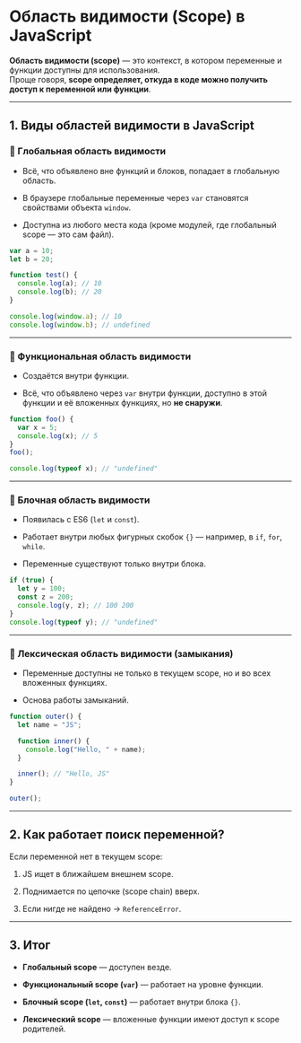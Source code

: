 # Область видимости (Scope) в JavaScript

**Область видимости (scope)** — это контекст, в котором переменные и функции доступны для использования.  
Проще говоря, **scope определяет, откуда в коде можно получить доступ к переменной или функции**.

---

## 1. Виды областей видимости в JavaScript

### 🔹 Глобальная область видимости

- Всё, что объявлено вне функций и блоков, попадает в глобальную область.
    
- В браузере глобальные переменные через `var` становятся свойствами объекта `window`.
    
- Доступна из любого места кода (кроме модулей, где глобальный scope — это сам файл).
    

```javascript
var a = 10;
let b = 20;

function test() {
  console.log(a); // 10
  console.log(b); // 20
}

console.log(window.a); // 10
console.log(window.b); // undefined
```

---

### 🔹 Функциональная область видимости

- Создаётся внутри функции.
    
- Всё, что объявлено через `var` внутри функции, доступно в этой функции и её вложенных функциях, но **не снаружи**.
    

```javascript
function foo() {
  var x = 5;
  console.log(x); // 5
}
foo();

console.log(typeof x); // "undefined"
```

---

### 🔹 Блочная область видимости

- Появилась с ES6 (`let` и `const`).
    
- Работает внутри любых фигурных скобок `{}` — например, в `if`, `for`, `while`.
    
- Переменные существуют только внутри блока.
    

```javascript
if (true) {
  let y = 100;
  const z = 200;
  console.log(y, z); // 100 200
}
console.log(typeof y); // "undefined"
```

---

### 🔹 Лексическая область видимости (замыкания)

- Переменные доступны не только в текущем scope, но и во всех вложенных функциях.
    
- Основа работы замыканий.
    

```javascript
function outer() {
  let name = "JS";

  function inner() {
    console.log("Hello, " + name);
  }

  inner(); // "Hello, JS"
}

outer();
```

---

## 2. Как работает поиск переменной?

Если переменной нет в текущем scope:

1. JS ищет в ближайшем внешнем scope.
    
2. Поднимается по цепочке (scope chain) вверх.
    
3. Если нигде не найдено → `ReferenceError`.
    

---

## 3. Итог

- **Глобальный scope** — доступен везде.
    
- **Функциональный scope (`var`)** — работает на уровне функции.
    
- **Блочный scope (`let`, `const`)** — работает внутри блока `{}`.
    
- **Лексический scope** — вложенные функции имеют доступ к scope родителей.
